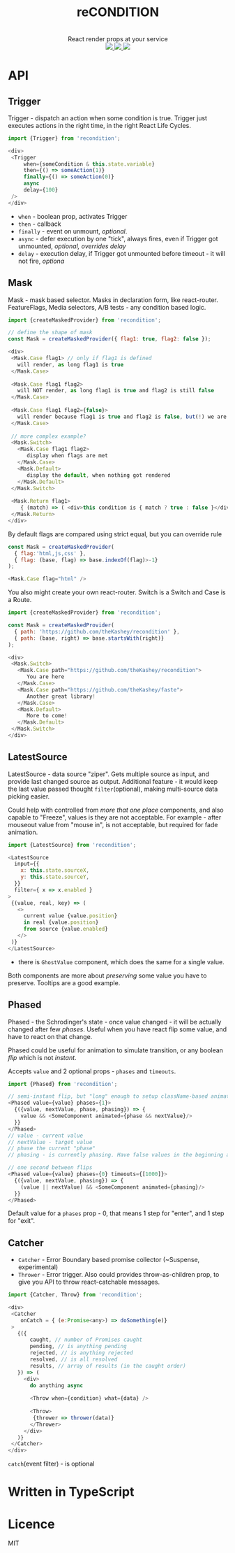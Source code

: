 <div align="center">
  <h1>reCONDITION</h1>
  <br/>
  React render props at your service
  <br/>
    
  <a href="https://www.npmjs.com/package/recondition">
   <img src="https://img.shields.io/npm/v/recondition.svg?style=flat-square" />
  </a>
  
  <a href="https://codecov.io/github/thekashey/recondition">
   <img src="https://img.shields.io/codecov/c/github/thekashey/recondition.svg?style=flat-square)" />
  </a>
  
  <a href="https://travis-ci.org/theKashey/recondition">
   <img src="https://travis-ci.org/theKashey/recondition.svg?branch=master" />
  </a>

  <br/>  
</div>  

# API
## Trigger
Trigger - dispatch an action when some condition is true. Trigger just executes actions in the right time, in the right React Life Cycles.
```js
import {Trigger} from 'recondition';

<div>
 <Trigger 
     when={someCondition & this.state.variable} 
     then={() => someAction(1)} 
     finally={() => someAction(0)}
     async
     delay={100}
 />
</div>
```
- `when` - boolean prop, activates Trigger
- `then` - callback
- `finally` - event on unmount, _optional_.
- `async` - defer execution by one "tick", always fires, even if Trigger got unmounted, _optional, overrides delay_
- `delay` - execution delay, if Trigger got unmounted before timeout - it will not fire, _optiona_ 

## Mask
Mask - mask based selector. Masks in declaration form, like react-router. FeatureFlags, Media selectors, A/B tests - any condition based logic.
```js
import {createMaskedProvider} from 'recondition';

// define the shape of mask
const Mask = createMaskedProvider({ flag1: true, flag2: false });

<div>
 <Mask.Case flag1> // only if flag1 is defined
   will render, as long flag1 is true
 </Mask.Case>
 
 <Mask.Case flag1 flag2>
   will NOT render, as long flag1 is true and flag2 is still false
 </Mask.Case>
  
 <Mask.Case flag1 flag2={false}>
   will render because flag1 is true and flag2 is false, but(!) we are looking for false
 </Mask.Case>
 
 // more complex example?
 <Mask.Switch>
   <Mask.Case flag1 flag2>
      display when flags are met
   </Mask.Case>
   <Mask.Default>
      display the default, when nothing got rendered
   </Mask.Default>   
 </Mask.Switch>   
 
 <Mask.Return flag1>
    { (match) => ( <div>this condition is { match ? true : false }</div>)}
 </Mask.Return>
</div>
```

By default flags are compared using strict equal, but you can override rule

```js
const Mask = createMaskedProvider(
  { flag:'html,js,css' }, 
  { flag: (base, flag) => base.indexOf(flag)>-1}
);

<Mask.Case flag="html" />
```

You also might create your own react-router. Switch is a Switch and Case is a Route.

```js
import {createMaskedProvider} from 'recondition';

const Mask = createMaskedProvider(
  { path: 'https://github.com/theKashey/recondition' },
  { path: (base, right) => base.startsWith(right)}
);

<div>
 <Mask.Switch>
   <Mask.Case path="https://github.com/theKashey/recondition">
      You are here
   </Mask.Case>
   <Mask.Case path="https://github.com/theKashey/faste">
      Another great library!
   </Mask.Case>
   <Mask.Default>
      More to come!
   </Mask.Default>   
 </Mask.Switch>   
</div>
```
## LatestSource
LatestSource - data source "ziper". Gets multiple source as input, and provide
last changed source as output. Additional feature - it would keep the last value
passed thought `filter`(optional), making multi-source data picking easier.

Could help with controlled from _more that one place_ components, and also capable to "Freeze",
values is they are not acceptable. For example - after mouseout value from "mouse in", is not
acceptable, but required for fade animation. 
```js
import {LatestSource} from 'recondition';

<LatestSource 
  input={{
    x: this.state.sourceX,
    y: this.state.sourceY,
  }}
  filter={ x => x.enabled }
>
 {(value, real, key) => (
   <>
     current value {value.position}
     in real {value.position}
     from source {value.enabled}
   </>
 )}
</LatestSource> 
```

+ there is `GhostValue` component, which does the same for a single value.

Both components are more about _preserving_ some value you have to preserve. Tooltips are a good example.

## Phased
Phased - the Schrodinger's state - once value changed - it will be actually changed
after few _phases_.
Useful when you have react flip some value, and have to react on that change.

Phased could be useful for animation to simulate transition, or
any boolean _flip_ which is not _instant_.

Accepts `value` and 2 optional props - `phases` and `timeouts`.
```js
import {Phased} from 'recondition';

// semi-instant flip, but "long" enough to setup className-based animation.
<Phased value={value} phases={1}>
  {({value, nextValue, phase, phasing}) => {
    value && <SomeComponent animated={phase && nextValue}/>
  }} 
</Phased>
// value - current value
// nextValue - target value
// phase the current "phase"
// phasing - is currently phasing. Have false values in the beginning and the end.

// one second between flips
<Phased value={value} phases={0} timeouts={[1000]}>
  {({value, nextValue, phasing}) => {
    (value || nextValue) && <SomeComponent animated={phasing}/>
  }} 
</Phased>
``` 

Default value for a `phases` prop - 0, that means 1 step for "enter", and 1 step for "exit".

## Catcher
- `Catcher` - Error Boundary based promise collector (~Suspense, experimental)
- `Thrower` - Error trigger. Also could provides throw-as-children prop, to give you API to throw react-catchable messages.
```js
import {Catcher, Throw} from 'recondition';

<div>
 <Catcher 
    onCatch = { (e:Promise<any>) => doSomething(e)}
 >
   {({
       caught, // number of Promises caught
       pending, // is anything pending
       rejected, // is anything rejected
       resolved, // is all resolved
       results, // array of results (in the caught order)
   }) => (
     <div>
       do anything async
       
       <Throw when={condition} what={data} />
       
       <Throw>
        {thrower => thrower(data)}
       </Thrower>
     </div>
   )}
 </Catcher>
</div>   
```
`catch`(event filter) - is optional 

# Written in TypeScript

# Licence
 MIT
 
 
